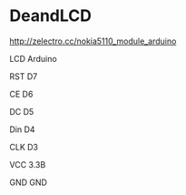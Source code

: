 # DeandLCD
http://zelectro.cc/nokia5110_module_arduino

LCD  Arduino

RST	 D7

CE	 D6

DC	 D5

Din	 D4

CLK	 D3

VCC	 3.3В

GND	 GND